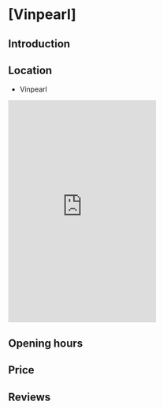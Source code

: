 # [Vinpearl]

## Introduction

## Location

 - Vinpearl
<div class="map-container">
  <iframe src="https://www.google.com/maps/embed?pb=!1m18!1m12!1m3!1d245601.50028874248!2d108.08428759453123!3d15.881625100000003!2m3!1f0!2f0!3f0!3m2!1i1024!2i768!4f13.1!3m3!1m2!1s0x314274d2d5264765%3A0x6c1bad257e173771!2sVinpearl!5e0!3m2!1sen!2s!4v1688231742034!5m2!1sen!2s" with="100%" height="450" style="border:0;" allowfullscreen="" loading="lazy" referrerpolicy="no-referrer-when-downgrade"></iframe>
</div>

## Opening hours

## Price

## Reviews
